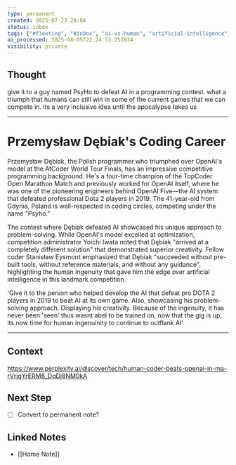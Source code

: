 ```yaml
---
type: permanent
created: 2025-07-23 20:04
status: inbox
tags: ["#fleeting", "#inbox", "ai-vs-human", "artificial-intelligence", "atcoder-world-tour-finals", "competitive-programming", "creativity", "dota-2"]
ai_processed: 2025-08-05T22:24:53.253934
visibility: private
---
```

<!--
NOTE: This file uses a static date for validation. For new notes, use:
created: 2025-07-23 20:04
-->

## Thought  
give it to a guy named PsyHo to defeat AI in a programming contest. what a triumph that humans can still win in some of the current games that we can compete in. its a very inclusive idea until the apocalypse takes us


---
# Przemysław Dębiak's Coding Career

Przemysław Dębiak, the Polish programmer who triumphed over OpenAI's model at the AtCoder World Tour Finals, has an impressive competitive programming background. He's a four-time champion of the TopCoder Open Marathon Match[](https://hyper.ai/en/headlines/c341f857585e8e25d09d7c9d2667bcf2) and previously worked for OpenAI itself, where he was one of the pioneering engineers behind OpenAI Five—the AI system that defeated professional Dota 2 players in 2019[](https://www.thehansindia.com/technology/tech-news/human-coder-triumphs-over-openai-in-10-hour-atcoder-showdown-989395). The 41-year-old from Gdynia, Poland[](https://news.ssbcrack.com/human-programmer-defeats-openai-ai-model-in-atcoder-world-tour-finals-2025/) is well-respected in coding circles, competing under the name "Psyho."

The contest where Dębiak defeated AI showcased his unique approach to problem-solving. While OpenAI's model excelled at optimization, competition administrator Yoichi Iwata noted that Dębiak "arrived at a completely different solution"[](https://www.businessinsider.com/programmer-beat-openai-atcoder-coding-competition-sam-altman-psyho-2025-7) that demonstrated superior creativity. Fellow coder Stanisław Eysmont emphasized that Dębiak "succeeded without pre-built tools, without reference materials, and without any guidance"[](https://www.thehansindia.com/technology/tech-news/human-coder-triumphs-over-openai-in-10-hour-atcoder-showdown-989395), highlighting the human ingenuity that gave him the edge over artificial intelligence in this landmark competition.

'Give it to the person who helped develop the AI that defeat pro DOTA 2 players in 2019 to beat AI at its own game. Also, showcasing his problem-solving approach. Displaying his creativity. Because of the ingenuity, it has never been 'seen' thus wasnt abel to be trained on, now that the gig is up, its now time for human ingenuinity to continue to outflank AI'

---

## Context  
https://www.perplexity.ai/discover/tech/human-coder-beats-openai-in-ma-rVrjgYrERM6_DqDj8NM0kA

## Next Step  
- [ ] Convert to permanent note?

## Linked Notes

- [[Home Note]]
